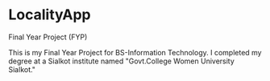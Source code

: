 # LocalityApp
Final Year Project (FYP)

This is my Final Year Project for BS-Information Technology.
I completed my degree at a Sialkot institute named "Govt.College Women University Sialkot."
